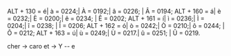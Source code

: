 ALT + 130 = é| à = 0224;| À = 0192;| â = 0226; | Â = 0194;
ALT + 160 = á| è = 0232;| È = 0200;| ê = 0234; | Ê = 0202;
ALT + 161 = í| ì = 0236;| Ì = 0204;| î = 0238; | Î = 0206;
ALT + 162 = ó| ò = 0242;| Ò = 0210;| ô = 0244; | Ô = 0212;
ALT + 163 = ú| ù = 0249;| Ù = 0217.| û = 0251; | Û = 0219.

cher -> caro
et -> Y -- e

